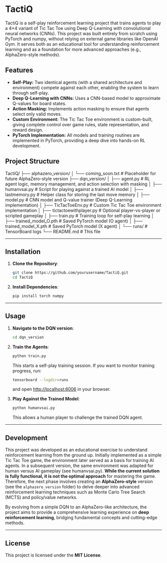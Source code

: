 # TactiQ

TactiQ is a self-play reinforcement learning project that trains agents to play a 4×4 variant of Tic Tac Toe using Deep Q-Learning with convolutional neural networks (CNNs). This project was built entirely from scratch using PyTorch and numpy, without relying on external game libraries like OpenAI Gym. It serves both as an educational tool for understanding reinforcement learning and as a foundation for more advanced approaches (e.g., AlphaZero-style methods).

## Features

- **Self-Play:** Two identical agents (with a shared architecture and environment) compete against each other, enabling the system to learn through self-play.
- **Deep Q-Learning with CNNs:** Uses a CNN-based model to approximate Q-values for board states.
- **Action Masking:** Implements action masking to ensure that agents select only valid moves.
- **Custom Environment:** The Tic Tac Toe environment is custom-built, giving complete control over game rules, state representation, and reward design.
- **PyTorch Implementation:** All models and training routines are implemented in PyTorch, providing a deep dive into hands-on RL development.

## Project Structure

TactiQ/
├── alphazero_version/
│   └── coming_soon.txt           # Placeholder for future AlphaZero-style version
├── dqn_version/
│   ├── agent.py                  # RL agent logic, memory management, and action selection with masking
│   ├── humanvsai.py              # Script for playing against a trained AI model
│   ├── lastmemory.py             # Helper class for storing the last move memory
│   ├── model.py                  # CNN model and Q-value trainer (Deep Q-Learning implementation)
│   ├── TicTacToeEnv.py           # Custom Tic Tac Toe environment implementation
│   ├── tictactoewithplayer.py    # Optional player-vs-player or scripted gameplay
│   ├── train.py                  # Training loop for self-play learning
│   ├── trained_model_O.pth       # Saved PyTorch model (O agent)
│   ├── trained_model_X.pth       # Saved PyTorch model (X agent)
│   └── runs/                     # TensorBoard logs
└── README.md                     # This file

---

## Installation

1. **Clone the Repository**:
    ```bash
    git clone https://github.com/yourusername/TactiQ.git
    cd TactiQ
    ```

2. **Install Dependencies**:
    ```bash
    pip install torch numpy
    ```

---

## Usage

1. **Navigate to the DQN version**:
    ```bash
    cd dqn_version
    ```

2. **Train the Agents**:
    ```bash
    python train.py
    ```
    This starts a self-play training session. If you want to monitor training progress, run:
    ```bash
    tensorboard --logdir=runs
    ```
    and open [http://localhost:6006](http://localhost:6006) in your browser.

3. **Play Against the Trained Model**:
    ```bash
    python humanvsai.py
    ```
    This allows a human player to challenge the trained DQN agent.

---

## Development

This project was developed as an educational exercise to understand reinforcement learning from the ground up. Initially implemented as a simple Tic Tac Toe game, the environment later served as a basis for training AI agents. In a subsequent version, the same environment was adapted for human versus AI gameplay (see humanvsai.py). **While the current solution is fully functional, it is not the optimal approach** for mastering the game. Therefore, the next phase involves creating an **AlphaZero-style** version (see the `alphazero_version` folder) to delve deeper into advanced reinforcement learning techniques such as Monte Carlo Tree Search (MCTS) and policy/value networks.

By evolving from a simple DQN to an AlphaZero-like architecture, the project aims to provide a comprehensive learning experience on **deep reinforcement learning**, bridging fundamental concepts and cutting-edge methods.

---

## License

This project is licensed under the **MIT License**.
